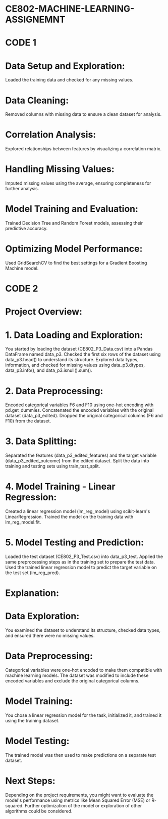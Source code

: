 # CE802-MACHINE-LEARNING-ASSIGNEMNT

# CODE 1
# Data Setup and Exploration:

Loaded the training data and checked for any missing values.

# Data Cleaning:

Removed columns with missing data to ensure a clean dataset for analysis.

# Correlation Analysis:

Explored relationships between features by visualizing a correlation matrix.

# Handling Missing Values:

Imputed missing values using the average, ensuring completeness for further analysis.

# Model Training and Evaluation:

Trained Decision Tree and Random Forest models, assessing their predictive accuracy.

# Optimizing Model Performance:

Used GridSearchCV to find the best settings for a Gradient Boosting Machine model.

# CODE 2
# Project Overview:
# 1. Data Loading and Exploration:

You started by loading the dataset (CE802_P3_Data.csv) into a Pandas DataFrame named data_p3.
Checked the first six rows of the dataset using data_p3.head() to understand its structure.
Explored data types, information, and checked for missing values using data_p3.dtypes, data_p3.info(), and data_p3.isnull().sum().
# 2. Data Preprocessing:

Encoded categorical variables F6 and F10 using one-hot encoding with pd.get_dummies.
Concatenated the encoded variables with the original dataset (data_p3_edited).
Dropped the original categorical columns (F6 and F10) from the dataset.
# 3. Data Splitting:

Separated the features (data_p3_edited_features) and the target variable (data_p3_edited_outcome) from the edited dataset.
Split the data into training and testing sets using train_test_split.
# 4. Model Training - Linear Regression:

Created a linear regression model (lm_reg_model) using scikit-learn's LinearRegression.
Trained the model on the training data with lm_reg_model.fit.
# 5. Model Testing and Prediction:

Loaded the test dataset (CE802_P3_Test.csv) into data_p3_test.
Applied the same preprocessing steps as in the training set to prepare the test data.
Used the trained linear regression model to predict the target variable on the test set (lm_reg_pred).

# Explanation:
# Data Exploration:

You examined the dataset to understand its structure, checked data types, and ensured there were no missing values.
# Data Preprocessing:

Categorical variables were one-hot encoded to make them compatible with machine learning models.
The dataset was modified to include these encoded variables and exclude the original categorical columns.
# Model Training:

You chose a linear regression model for the task, initialized it, and trained it using the training dataset.
# Model Testing:

The trained model was then used to make predictions on a separate test dataset.
# Next Steps:

Depending on the project requirements, you might want to evaluate the model's performance using metrics like Mean Squared Error (MSE) or R-squared.
Further optimization of the model or exploration of other algorithms could be considered.

